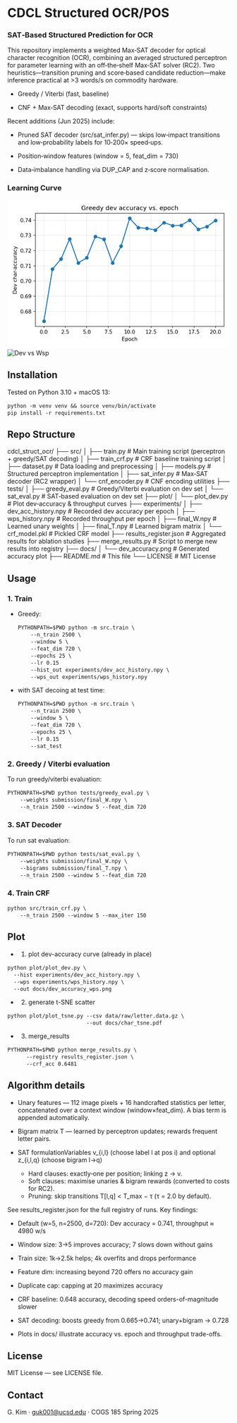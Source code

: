 # CDCL Structured OCR/POS

### SAT‑Based Structured Prediction for OCR
This repository implements a weighted Max‑SAT decoder for optical character recognition (OCR), combining an averaged structured perceptron for parameter learning with an off‑the‑shelf Max‑SAT solver (RC2). Two heuristics—transition pruning and score‑based candidate reduction—make inference practical at >3 words/s on commodity hardware.

- Greedy / Viterbi (fast, baseline)

- CNF + Max‑SAT decoding (exact, supports hard/soft constraints)

Recent additions (Jun 2025) include:

- Pruned SAT decoder (src/sat_infer.py) — skips low‑impact transitions and low‑probability labels for 10‑200× speed‑ups.

- Position‑window features (window = 5, feat_dim = 730)

- Data‑imbalance handling via DUP_CAP and z‑score normalisation.


### Learning Curve
![Dev learning curve](docs/dev_accuracy.png)
![Dev vs Wsp](docs/dev_accuracy_wps.png)

## Installation
Tested on Python 3.10 + macOS 13: 
```
python -m venv venv && source venv/bin/activate
pip install -r requirements.txt
```

## Repo Structure
cdcl_struct_ocr/
├── src/
│   ├── train.py             # Main training script (perceptron + greedy/SAT decoding)
│   ├── train_crf.py         # CRF baseline training script
│   ├── dataset.py           # Data loading and preprocessing
│   ├── models.py            # Structured perceptron implementation
│   ├── sat_infer.py         # Max‑SAT decoder (RC2 wrapper)
│   └── cnf_encoder.py       # CNF encoding utilities
├── tests/
│   ├── greedy_eval.py       # Greedy/Viterbi evaluation on dev set
│   └── sat_eval.py          # SAT‑based evaluation on dev set
├── plot/
│   └── plot_dev.py          # Plot dev‑accuracy & throughput curves
├── experiments/
│   ├── dev_acc_history.npy  # Recorded dev accuracy per epoch
│   ├── wps_history.npy      # Recorded throughput per epoch
│   ├── final_W.npy          # Learned unary weights
│   ├── final_T.npy          # Learned bigram matrix
│   └── crf_model.pkl        # Pickled CRF model
├── results_register.json    # Aggregated results for ablation studies
├── merge_results.py         # Script to merge new results into registry
├── docs/
│   └── dev_accuracy.png     # Generated accuracy plot
├── README.md                # This file
└── LICENSE                  # MIT License


## Usage 
### 1. Train
- Greedy:
    ```
    PYTHONPATH=$PWD python -m src.train \
        --n_train 2500 \
        --window 5 \
        --feat_dim 720 \
        --epochs 25 \
        --lr 0.15
        --hist_out experiments/dev_acc_history.npy \
        --wps_out experiments/wps_history.npy
    ```
- with SAT decoing at test time:
    ```
    PYTHONPATH=$PWD python -m src.train \
        --n_train 2500 \
        --window 5 \
        --feat_dim 720 \
        --epochs 25 \
        --lr 0.15
        --sat_test
    ```
### 2. Greedy / Viterbi evaluation
To run greedy/viterbi evaluation:
```
PYTHONPATH=$PWD python tests/greedy_eval.py \
    --weights submission/final_W.npy \
    --n_train 2500 --window 5 --feat_dim 720
```
### 3. SAT Decoder
To run sat evaluation:
```
PYTHONPATH=$PWD python tests/sat_eval.py \
    --weights submission/final_W.npy \
    --bigrams submission/final_T.npy \
    --n_train 2500 --window 5 --feat_dim 720
```
### 4. Train CRF
```
python src/train_crf.py \
    --n_train 2500 --window 5 --max_iter 150
```

## Plot
- 1. plot dev-accuracy curve  (already in place)
```
python plot/plot_dev.py \
  --hist experiments/dev_acc_history.npy \
  --wps experiments/wps_history.npy \
  --out docs/dev_accuracy_wps.png
```
- 2. generate t-SNE scatter
```
python plot/plot_tsne.py --csv data/raw/letter.data.gz \
                         --out docs/char_tsne.pdf
```
- 3. merge_results
```
PYTHONPATH=$PWD python merge_results.py \
      --registry results_register.json \
      --crf_acc 0.6481
```

## Algorithm details
- Unary features — 112 image pixels + 16 handcrafted statistics per letter, concatenated over a context window (window×feat_dim).  A bias term is appended automatically.

- Bigram matrix T — learned by perceptron updates; rewards frequent letter pairs.

- SAT formulationVariables v_{i,l} (choose label l at pos i) and optional z_{i,l,q} (choose bigram l→q)
    - Hard clauses: exactly‑one per position; linking z → v.
    - Soft clauses: maximise unaries & bigram rewards (converted to costs for RC2).
    - Pruning: skip transitions T[l,q] < T_max − τ (τ = 2.0 by default).

See results_register.json for the full registry of runs. Key findings:

- Default (w=5, n=2500, d=720): Dev accuracy = 0.741, throughput ≈ 4980 w/s

- Window size: 3→5 improves accuracy; 7 slows down without gains

- Train size: 1k→2.5k helps; 4k overfits and drops performance

- Feature dim: increasing beyond 720 offers no accuracy gain

- Duplicate cap: capping at 20 maximizes accuracy

- CRF baseline: 0.648 accuracy, decoding speed orders-of-magnitude slower

- SAT decoding: boosts greedy from 0.665→0.741; unary+bigram → 0.728

- Plots in docs/ illustrate accuracy vs. epoch and throughput trade-offs.


## License

MIT License — see LICENSE file.

## Contact

G. Kim  ·  guk001@ucsd.edu   ·  COGS 185 Spring 2025



